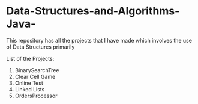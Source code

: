 # Data-Structures-and-Algorithms-Java-
This repository has all the projects that I have made which involves the use of Data Structures primarily

List of the Projects:
1. BinarySearchTree
2. Clear Cell Game
3. Online Test
4. Linked Lists
5. OrdersProcessor
